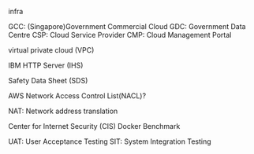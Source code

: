 infra

GCC: (Singapore)Government Commercial Cloud 
GDC: Government Data Centre
CSP: Cloud Service Provider
CMP: Cloud Management Portal

virtual private cloud (VPC)

IBM HTTP Server (IHS)

Safety Data Sheet (SDS)

AWS Network Access Control List(NACL)?

NAT: Network address translation

Center for Internet Security (CIS) Docker Benchmark


UAT: User Acceptance Testing
SIT: System Integration Testing

